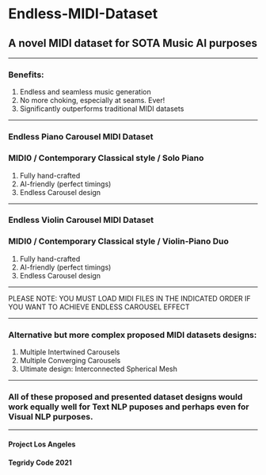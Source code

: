 # Endless-MIDI-Dataset
## A novel MIDI dataset for SOTA Music AI purposes

***

### Benefits:

1) Endless and seamless music generation
2) No more choking, especially at seams. Ever!
3) Significantly outperforms traditional MIDI datasets

***

### Endless Piano Carousel MIDI Dataset
### MIDI0 / Contemporary Classical style / Solo Piano

1) Fully hand-crafted
2) AI-friendly (perfect timings)
3) Endless Carousel design

***

### Endless Violin Carousel MIDI Dataset
### MIDI0 / Contemporary Classical style / Violin-Piano Duo

1) Fully hand-crafted
2) AI-friendly (perfect timings)
3) Endless Carousel design

***

PLEASE NOTE: YOU MUST LOAD MIDI FILES IN THE INDICATED ORDER IF YOU WANT TO ACHIEVE ENDLESS CAROUSEL EFFECT

***
### Alternative but more complex proposed MIDI datasets designs:

1) Multiple Intertwined Carousels
2) Multiple Converging Carousels
3) Ultimate design: Interconnected Spherical Mesh

***

### All of these proposed and presented dataset designs would work equally well for Text NLP puposes and perhaps even for Visual NLP purposes.

***

#### Project Los Angeles
#### Tegridy Code 2021
